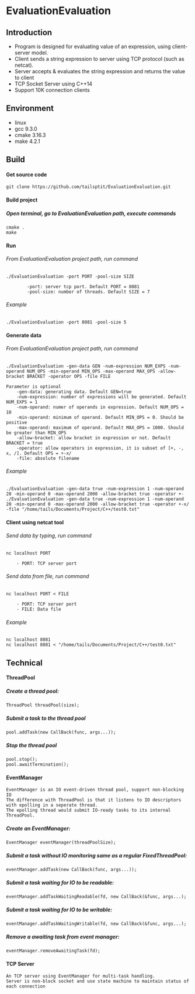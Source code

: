 # EvaluationEvaluation
## Introduction
- Program is designed for evaluating value of an expression, using client-server model.
- Client sends a string expression to server using TCP protocol (such as netcat). 
- Server accepts & evaluates the string expression and returns the value to client  
- TCP Socket Server using C++14
- Support 10K connection clients

## Environment
- linux
- gcc 9.3.0
- cmake 3.16.3
- make 4.2.1

## Build
#### Get source code
    git clone https://github.com/tailsptit/EvaluationEvaluation.git
#### Build project
##### Open terminal, go to EvaluationEvaluation path, execute commands
    cmake .
    make

#### Run
###### From EvaluationEvaluation project path, run command
    ./EvaluationEvaluation -port PORT -pool-size SIZE
            
            -port: server tcp port. Default PORT = 8081
            -pool-size: number of threads. Default SIZE = 7       
###### Example
    ./EvaluationEvaluation -port 8081 -pool-size 5
    
#### Generate data
###### From EvaluationEvaluation project path, run command
    ./EvaluationEvaluation -gen-data GEN -num-expression NUM_EXPS -num-operand NUM_OPS -min-operand MIN_OPS -max-operand MAX_OPS -allow-bracket BRACKET -operator OPS -file FILE  
        
    Parameter is optional
        -gen-data: generating data. Default GEN=true
        -num-expression: number of expressions will be generated. Default NUM_EXPS = 1
        -num-operand: numer of operands in expression. Default NUM_OPS = 10
        -min-operand: minimum of operand. Default MIN_OPS = 0. Should be positive
        -max-operand: maximum of operand. Default MAX_OPS = 1000. Should be greater than MIN_OPS 
        -allow-bracket: allow bracket in expression or not. Default BRACKET = true
        -operator: allow operators in expression, it is subset of [+, -, x, /]. Default OPS = +-x/
        -file: absolute filename
###### Example
    ./EvaluationEvaluation -gen-data true -num-expression 1 -num-operand 20 -min-operand 0 -max-operand 2000 -allow-bracket true -operator +-
    ./EvaluationEvaluation -gen-data true -num-expression 1 -num-operand 20 -min-operand 0 -max-operand 2000 -allow-bracket true -operator +-x/ -file "/home/tails/Documents/Project/C++/test0.txt"  

#### Client using netcat tool
###### Send data by typing, run command
    nc localhost PORT
        
        - PORT: TCP server port
###### Send data from file, run command
    nc localhost PORT < FILE
        
        - PORT: TCP server port
        - FILE: Data file
               
###### Example
    nc localhost 8081
    nc localhost 8081 < "/home/tails/Documents/Project/C++/test0.txt"

## Technical
#### ThreadPool
##### Create a thread pool:
    ThreadPool threadPool(size);

##### Submit a task to the thread pool
    pool.addTask(new CallBack(func, args...));

##### Stop the thread pool
    pool.stop();
    pool.awaitTermination();

#### EventManager
    EventManager is an IO event-driven thread pool, support non-blocking IO 
    The difference with ThreadPool is that it listens to IO descriptors with epolling in a seperate thread. 
    The epolling thread would submit IO-ready tasks to its internal ThreadPool. 

##### Create an EventManager:
    EventManager eventManager(threadPoolSize);

##### Submit a task without IO monitoring same as a regular FixedThreadPool:
    eventManager.addTask(new CallBack(func, args...));

##### Submit a task waiting for IO to be readable:
    eventManager.addTaskWaitingReadable(fd, new CallBack(&func, args...);

##### Submit a task waiting for IO to be writable:
    eventManager.addTaskWaitingWritable(fd, new CallBack(&func, args...);

##### Remove a awaiting task from event manager:
    eventManager.removeAwaitingTask(fd);

#### TCP Server
    An TCP server using EventManager for multi-task handling. 
    Server is non-block socket and use state machine to maintain status of each connection
    